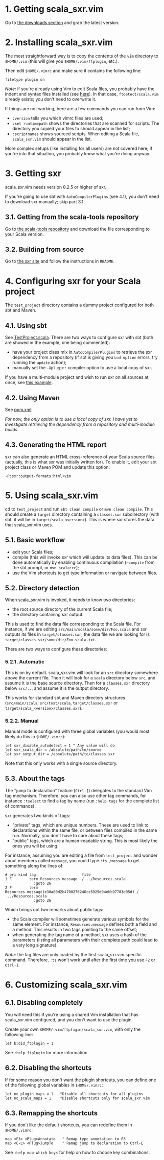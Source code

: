 # 1. Getting scala_sxr.vim

Go to [the downloads section](http://github.com/olim7t/scala_sxr_vim/downloads) and grab the latest version.

# 2. Installing scala_sxr.vim

The most straightforward way is to copy the contents of the `vim` directory to `$HOME/.vim` (this will give you `$HOME/.vim/ftplugin`, etc.).

Then edit `$HOME/.vimrc` and make sure it contains the following line:

	filetype plugin on

_Note:_ if you're already using Vim to edit Scala files, you probably have the indent and syntax files installed (see [here](http://www.scala-lang.org/node/91#tool_support)). In that case, `ftdetect/scala.vim` already exists; you don't need to overwrite it.

If things are not working, here are a few commands you can run from Vim:

* `:version` tells you which vimrc files are used;
* `:set runtimepath` shows the directories that are scanned for scripts. The directory you copied your files to should appear in the list;
* `:scriptnames` shows sourced scripts. When editing a Scala file, `scala_sxr.vim` should appear in the list.

More complex setups (like installing for all users) are not covered here; if you're into that situation, you probably know what you're doing anyway.

# 3. Getting sxr

scala_sxr.vim needs version 0.2.5 or higher of sxr.

If you're going to use sbt with `AutoCompilerPlugins` (see 4.1), you don't need to download sxr manually; skip part 3.1.

## 3.1. Getting from the scala-tools repository

Go to [the scala-tools repository](http://scala-tools.org/repo-releases/org/scala-tools/sxr) and download the file corresponding to your Scala version.

## 3.2. Building from source

Go to [the sxr site](http://github.com/harrah/browse) and follow the instructions in `README`.


# 4. Configuring sxr for your Scala project

The `test_project` directory contains a dummy project configured for both sbt and Maven.

## 4.1. Using sbt

See [TestProject.scala](http://github.com/olim7t/scala_sxr_vim/blob/master/test_project/project/build/TestProject.scala). There are two ways to configure sxr with sbt (both are showed in the example, one being commented):

* have your project class mix in `AutoCompilerPlugins` to retrieve the sxr dependency from a repository (if sbt is giving you `bad option` errors, try running the `update` action);
* manually set the `-Xplugin:` compiler option to use a local copy of sxr.

If you have a multi-module project and wish to run sxr on all sources at once, see [this example](http://github.com/harrah/xsbt/blob/master/project/build/Sxr.scala).

## 4.2. Using Maven

See [pom.xml](http://github.com/olim7t/scala_sxr_vim/blob/master/test_project/pom.xml).

_For now, the only option is to use a local copy of sxr. I have yet to investigate retrieving the dependency from a repository and multi-module builds._

## 4.3. Generating the HTML report

sxr can also generate an HTML cross-reference of your Scala source files (actually, this is what sxr was initially written for). To enable it, edit your sbt project class or Maven POM and update this option:

	-P:sxr:output-formats:html+vim

# 5. Using scala_sxr.vim

cd to `test_project` and run `sbt clean compile` or `mvn clean compile`. This should create a `target` directory containing a `classes.sxr` subdirectory (with sbt, it will be in `target/scala_<version>`). This is where sxr stores the data that scala_sxr.vim uses.

## 5.1. Basic workflow

* edit your Scala files;
* compile (this will invoke sxr which will update its data files). This can be done automatically by enabling continuous compilation (`~compile` from the sbt prompt, or `mvn scala:cc`);
* use the Vim shortcuts to get type information or navigate between files.

## 5.2. Directory detection

When scala_sxr.vim is invoked, it needs to know two directories:

* the root source directory of the current Scala file;
* the directory containing sxr output.

This is used to find the data file corresponding to the Scala file. For instance, if we are editing `src/main/scala/some/dir/Foo.scala` and sxr outputs its files in `target/classes.sxr`, the data file we are looking for is `target/classes.sxr/some/dir/Foo.scala.txt`.

There are two ways to configure these directories:

### 5.2.1. Automatic

This is on by default. scala_sxr.vim will look for an `src` directory somewhere above the current file. Then it will look for a `scala` directory below `src`, and assume it is the base source directory. Then for a `classes.sxr` directory below `src/..`, and assume it is the output directory.

This works for standard sbt and Maven directory structures (`src/main/scala`, `src/test/scala`, `target/classes.sxr` or `target/scala_<version>/classes.sxr`). 

### 5.2.2. Manual

Manual mode is configured with three global variables (you would most likely do
this in `$HOME/.vimrc`):

	let sxr_disable_autodetect = 1 " Any value will do
	let sxr_scala_dir = /absolute/path/to/source
	let sxr_output_dir = /absolute/path/to/classes.sxr

Note that this only works with a single source directory.

## 5.3. About the tags

The "jump to declaration" feature (`Ctrl-]`) delegates to the standard Vim tag mechanism. Therefore, you can also use other tag commands, for instance `:tselect` to find a tag by name (run `:help tags` for the complete list of commands).

sxr generates two kinds of tags:

* "private" tags, which are unique numbers. These are used to link to declarations within the same file, or between files compiled in the same run. Normally, you don't have to care about these tags;
* "public" tags, which are a human-readable string. This is most likely the ones you will be using.

For instance, assuming you are editing a file from `test_project` and wonder about members called `message`, you could type `:ts /message` to get something along the lines of:

	# pri kind tag                     file
	1 F        term Resources.message  /.../Resources.scala
	             :goto 26
	2 F        term Resources.message(e30a80d2b4700276248ce5925d94ebb97783d05d) / .../Resources.scala
	             :goto 26

Which brings out two remarks about public tags:

* the Scala compiler will sometimes generate various symbols for the same element. For instance, `Resources.message` defines both a field and a method. This results in two tags pointing to the same offset;
* when generating the tag name of a method, sxr uses a hash of the parameters (listing all parameters with their complete path could lead to a very long signature).

_Note:_ the tag files are only loaded by the first scala_sxr.vim specific command. Therefore, `:ts` won't work until after the first time you use `F2` or `Ctrl-]`.

# 6. Customizing scala_sxr.vim

## 6.1. Disabling completely

You will need this if you're using a shared Vim installation that has scala_sxr.vim configured, and you don't want to use the plugin.

Create your own `$HOME/.vim/ftplugin/scala_sxr.vim`, with only the following line:

	let b:did_ftplugin = 1

See `:help ftplugin` for more information.

## 6.2. Disabling the shortcuts

If for some reason you don't want the plugin shortcuts, you can define one of the following global variables in `$HOME/.vimrc`:

	let no_plugin_maps = 1   "Disable all shortcuts for all plugins
	let no_scala_maps = 1    "Disable shortcuts only for scala_sxr.vim

## 6.3. Remapping the shortcuts

If you don't like the default shortcuts, you can redefine them in `$HOME/.vimrc`:

	map <F3> <Plug>Annotate   " Remap type annotation to F3
	map <C-L> <Plug>JumpTo    " Remap jump to declaration to Ctrl-L

See `:help map-which-keys` for help on how to choose key combinations.
